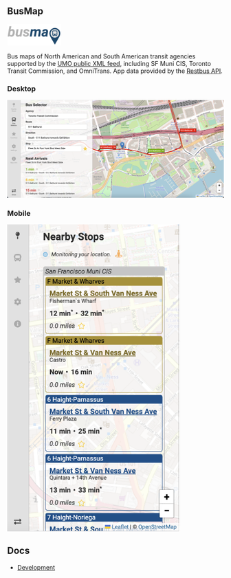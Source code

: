 ## BusMap

<img alt="BusMap" src="./packages/ui/assets/png/logo.png" width="125px" />

Bus maps of North American and South American transit agencies supported by the [UMO public XML feed](https://retro.umoiq.com/xmlFeedDocs/NextBusXMLFeed.pdf), including SF Muni CIS, Toronto Transit Commission, and OmniTrans. App data provided by the [Restbus API](http://restbus.info/).

### Desktop

<img src="./media/busmap-app.png" alt="BusMap" width="650" />

### Mobile

<img src="./media/busmap-app-mobile.png" alt="BusMap mobile" width="400px" />

## Docs

- [Development](docs/development.md)
